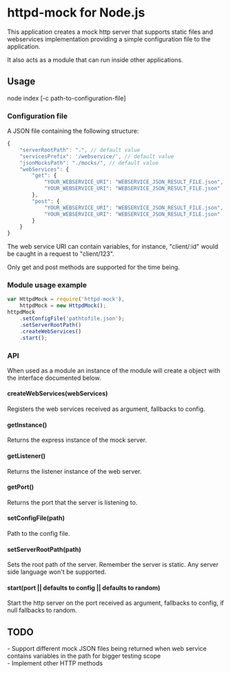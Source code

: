 # httpd-mock for Node.js

This application creates a mock http server that supports static
files and webservices implementation providing a simple configuration file to
the application.

It also acts as a module that can run inside other applications.

## Usage
node index [-c path-to-configuration-file]

### Configuration file
A JSON file containing the following structure:
```js
{
    "serverRootPath": ".", // default value
    "servicesPrefix": '/webservice/', // default value
    "jsonMocksPath": "./mocks/", // default value
    "webServices": {
        "get": {
            "YOUR_WEBSERVICE_URI": "WEBSERVICE_JSON_RESULT_FILE.json",
            "YOUR_WEBSERVICE_URI": "WEBSERVICE_JSON_RESULT_FILE.json"
        },
        "post": {
        	"YOUR_WEBSERVICE_URI": "WEBSERVICE_JSON_RESULT_FILE.json",
            "YOUR_WEBSERVICE_URI": "WEBSERVICE_JSON_RESULT_FILE.json"
		}
	}
}
```
The web service URI can contain variables, for instance, "client/:id" would be
caught in a request to "client/123".

Only get and post methods are supported for the time being.

### Module usage example 
```js
var HttpdMock = require('httpd-mock'),
    httpdMock = new HttpdMock();
httpdMock
    .setConfigFile('pathtofile.json');
    .setServerRootPath()
    .createWebServices()
    .start();
```

### API
When used as a module an instance of the module will create a object with the 
interface documented below.

#### createWebServices(webServices)
Registers the web services received as argument, fallbacks to config.

#### getInstance()
Returns the express instance of the mock server.

#### getListener()
Returns the listener instance of the web server.

#### getPort()
Returns the port that the server is listening to.

#### setConfigFile(path)
Path to the config file.

#### setServerRootPath(path)
Sets the root path of the server. Remember the server is static.
Any server side language won't be supported.

#### start(port || defaults to config || defaults to random)
Start the http server on the port received as argument, fallbacks to config, if
null fallbacks to random.

## TODO
\- Support different mock JSON files being returned when web service contains
variables in the path for bigger testing scope<br />
\- Implement other HTTP methods